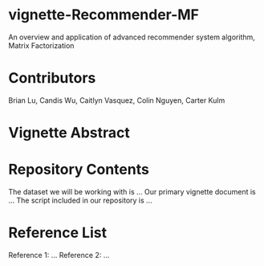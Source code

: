 # vignette-Recommender-MF
An overview and application of advanced recommender system algorithm, Matrix Factorization

# Contributors
Brian Lu, Candis Wu, Caitlyn Vasquez, Colin Nguyen, Carter Kulm

# Vignette Abstract


# Repository Contents
The dataset we will be working with is ...
Our primary vignette document is ... 
The script included in our repository is ...

# Reference List
Reference 1: ...
Reference 2: ...
